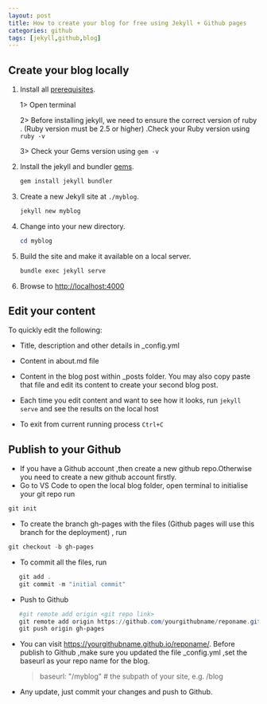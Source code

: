 ```yaml
---
layout: post
title: How to create your blog for free using Jekyll + Github pages
categories: github
tags: [jekyll,github,blog]
---
```


## Create your blog locally

1.  Install all  [prerequisites](https://jekyllrb.com/docs/installation/).
   
	  1> Open terminal 

	  2> Before installing jekyll, we need to ensure the correct version of ruby . (Ruby version must be 2.5 or higher) .Check your Ruby version using `ruby -v`

	  3> Check your Gems version using `gem -v`
2.  Install the jekyll and bundler  [gems](https://jekyllrb.com/docs/ruby-101/#gems).
    
    ``` Powershell
    gem install jekyll bundler
    ```
    
3.  Create a new Jekyll site at  `./myblog`.
    
    ```Powershell
    jekyll new myblog  
    ```
    
4.  Change into your new directory.
    
    ``` Powershell
    cd myblog  
    ```
    
5.  Build the site and make it available on a local server.
    
    ```Powershell
    bundle exec jekyll serve
    ```
    
6.  Browse to  [http://localhost:4000](http://localhost:4000/)

## Edit your content

To quickly edit the following:

- Title, description and other details in _config.yml

- Content in about.md file

- Content in the blog post within _posts folder. You may also copy paste that file and edit its content to create your second blog post.

- Each time you edit content and want to see how it looks, run `jekyll serve` and see the results on the local host

- To exit from current running process   `Ctrl+C`
  
## Publish to your Github
- If you have a Github account ,then create a new github repo.Otherwise you need to create a new github account firstly.
- Go to VS Code to open the local blog folder, open terminal to initialise your git repo
run 
 ```Powershell
 git init
 ```

- To create the branch gh-pages with the files (Github pages will use this branch for the deployment) , run 
 ```Powershell
 git checkout -b gh-pages
 ```
- To commit all the files, run
 ```Powershell
    git add .
    git commit -m "initial commit"
 ```
- Push to Github
 ```Powershell
    #git remote add origin <git repo link>
    git remote add origin https://github.com/yourgithubname/reponame.git
    git push origin gh-pages
 ```
- You can visit https://yourgithubname.github.io/reponame/.
  Before publish to Github ,make sure you updated the file _config.yml ,set the baseurl as your repo name for the blog.

   > baseurl: "/myblog" # the subpath of your site, e.g. /blog   

- Any update, just commit your changes and push to Github.